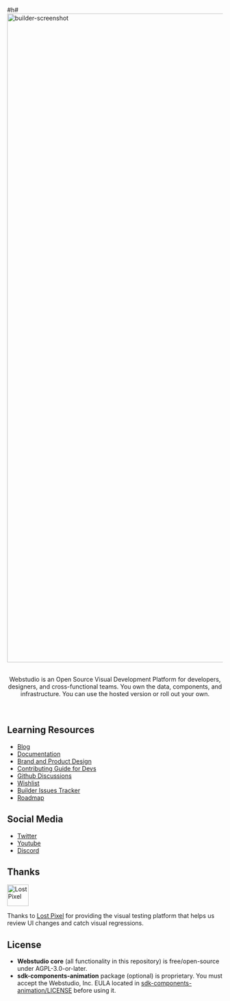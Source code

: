 #h#
<img width="1512" alt="builder-screenshot" src="https://github.com/webstudio-is/.github/blob/main/assets/builder-screenshot.png?raw=true">
<br /><br />

<section align="center">
  Webstudio is an Open Source Visual Development Platform for developers, designers, and cross-functional teams. You own the data, components, and infrastructure. You can use the hosted version or roll out your own.
</section>
<br /><br />

## Learning Resources

- [Blog](https://webstudio.is/blog)
- [Documentation](https://docs.webstudio.is/)
- [Brand and Product Design](https://docs.webstudio.is/contributing/contributing-for-designers)
- [Contributing Guide for Devs](https://docs.webstudio.is/contributing/contributing-for-developers)
- [Github Discussions](https://github.com/webstudio-is/webstudio-community/discussions)
- [Wishlist](https://github.com/webstudio-is/webstudio-community/discussions/categories/wishlist)
- [Builder Issues Tracker](https://github.com/webstudio-is/webstudio/issues)
- [Roadmap](https://github.com/orgs/webstudio-is/projects/11)

## Social Media

- [Twitter](https://twitter.com/getwebstudio)
- [Youtube](https://www.youtube.com/@getwebstudio)
- [Discord](https://wstd.us/community)

## Thanks

<a href="https://www.lost-pixel.com/"><img src="https://user-images.githubusercontent.com/29632358/168112844-77e76a0d-b96f-4bc8-b753-cd39f4afd428.png" width="50" height="50" alt="Lost Pixel" /></a>

Thanks to [Lost Pixel](https://www.lost-pixel.com/) for providing the visual testing platform that helps us review UI changes and catch visual regressions.

## License

- **Webstudio core** (all functionality in this repository) is free/open-source under AGPL-3.0-or-later.
- **sdk-components-animation** package (optional) is proprietary. You must accept the Webstudio, Inc. EULA located in [sdk-components-animation/LICENSE](./packages/sdk-components-animation/LICENSE) before using it.
